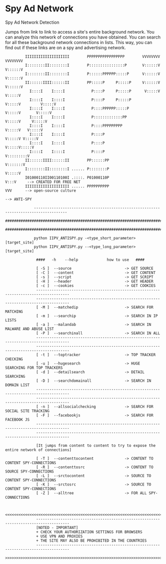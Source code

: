 # Spy Ad Network
Spy Ad Network Detection

Jumps from link to link to access a site's entire background network. You can analyze this network of connections you have obtained.
You can search for all these background network connections in lists. This way, you can find out if these links are on a spy and advertising network.

      
                  
             IIIIIIIIIIIIIIIIIIII        PPPPPPPPPPPPPPPPP        VVVVVVVV           VVVVVVVV
             I::::::::II::::::::I        P::::::::::::::::P       V::::::V           V::::::V
             I::::::::II::::::::I        P::::::PPPPPP:::::P      V::::::V           V::::::V
             II::::::IIII::::::II        PP:::::P     P:::::P     V::::::V           V::::::V
               I::::I    I::::I            P::::P     P:::::P      V:::::V           V:::::V 
               I::::I    I::::I            P::::P     P:::::P       V:::::V         V:::::V  
               I::::I    I::::I            P::::PPPPPP:::::P         V:::::V       V:::::V   
               I::::I    I::::I            P:::::::::::::PP           V:::::V     V:::::V    
               I::::I    I::::I            P::::PPPPPPPPP              V:::::V   V:::::V     
               I::::I    I::::I            P::::P                       V:::::V V:::::V      
               I::::I    I::::I            P::::P                        V:::::V:::::V       
               I::::I    I::::I            P::::P                         V:::::::::V        
             II::::::IIII::::::II        PP::::::PP                        V:::::::V         
             I::::::::II::::::::I ...... P::::::::P                         V:::::V          
             I01000110II00110100I .::::. P01000110P                          V:::V     --> CREATED FOR FREE NET
             IIIIIIIIIIIIIIIIIIII ...... PPPPPPPPPP                           VVV      --> open-source culture
                                                                                       --> ANTI-SPY
                  
                 -------------------------------------------------------------------------------------
                 ############################################################################################################
                 ############################################################################################################
                  
                 python IIPV_ANTISPY.py -<type_short_parameter> [target_site]
                 python IIPV_ANTISPY.py --<type_long_parameter> [target_site]
                  
                  ####   -h    --help             how to use   ####
                  
                  [ -S ]  --source                        -> GET SOURCE
                  [ -C ]  --content                       -> GET CONTENT
                  [ -s ]  --script                        -> GET SCRIPT 
                  [ -H ]  --header                        -> GET HEADER
                  [ -c ]  --cookies                       -> GET COOKIES
                  -------------------------------------------------------------------------------------
                  -------------------------------------------------------------------------------------
                  [ -M ]  --matchedip                     -> SEARCH FOR MATCHING
                  [ -m ]  --searchip                      -> SEARCH IN IP LISTS
                  [ -a ]  --malandab                      -> SEARCH IN MALWARE AND ABUSE LIST 
                  [ -P ]  --searchinall                   -> SEARCH IN ALL
                  -------------------------------------------------------------------------------------
                  -------------------------------------------------------------------------------------
                  [ -t ]  --toptracker                    -> TOP TRACKER CHECKING
                  [ -u ]  --hugesearch                    -> HUGE SEARCHING FOR TOP TRACKERS
                  [ -d ]  --detailsearch                  -> DETAIL SEARCHING 
                  [ -D ]  --searchdomainall               -> SEARCH IN DOMAIN LIST
                  -------------------------------------------------------------------------------------
                  -------------------------------------------------------------------------------------
                  [ -n ]  --allsocialchecking             -> SEARCH FOR SOCIAL SITE TRACKING
                  [ -F ]  --facebookjs                    -> SEARCH FOR FACEBOOK JS
                  -------------------------------------------------------------------------------------
                  -------------------------------------------------------------------------------------
                  
                  [It jumps from content to content to try to expose the entire network of connections]
                  
                  [ -T ]  --contenttocontent              -> CONTENT TO CONTENT SPY-CONNECTIONS
                  [ -R ]  --contenttosrc                  -> CONTENT TO SOURCE SPY-CONNECTIONS
                  [ -L ]  --srctocontent                  -> SOURCE TO CONTENT SPY-CONNECTIONS
                  [ -K ]  --srctosrc                      -> SOURCE TO CONTENT SPY-CONNECTIONS
                  [ -Z ]  --alltree                       -> FOR ALL SPY-CONNECTIONS
                  
                  
                  <<<<<<<<<<<<<<<<<<<<<<<<<<<<<<<<<<<<<<<<<<<<<<<<<<<<<<<<<<<<<<<<<<<<<<<<<<<<<<<<<<<<<
                  -------------------------------------------------------------------------------------
                  [NOTED - IMPORTANT]
                  + CHECK YOUR AUTHORIZATION SETTINGS FOR BROWSERS
                  + USE VPN AND PROXIES
                  + THE SITE MAY ALSO BE PROHIBITED IN THE COUNTRIES
                  -------------------------------------------------------------------------------------
                  >>>>>>>>>>>>>>>>>>>>>>>>>>>>>>>>>>>>>>>>>>>>>>>>>>>>>>>>>>>>>>>>>>>>>>>>>>>>>>>>>>>>>
                  
                  
